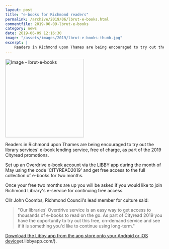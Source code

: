 ```yaml
---
layout: post
title: "e-books for Richmond readers"
permalink: /archive/2019/06/lbrut-e-books.html
commentfile: 2019-06-09-lbrut-e-books
category: news
date: 2019-06-09 12:16:30
image: "/assets/images/2019/lbrut-e-books-thumb.jpg"
excerpt: |
    Readers in Richmond upon Thames are being encouraged to try out the library services' e-book lending service, free of charge, as part of the 2019 Cityread promotions.
---
```


<a href="/assets/images/2019/lbrut-e-books.jpg" title="Click for a larger image"><img src="/assets/images/2019/lbrut-e-books-thumb.jpg" width="250" alt="Image - lbrut-e-books"  class="photo right"/></a>

Readers in Richmond upon Thames are being encouraged to try out the library services' e-book lending service, free of charge, as part of the 2019 Cityread promotions.

Set up an Overdrive e-book account via the LIBBY app during the month of May using the code 'CITYREAD2019' and get free access to the full collection of e-books for two months.

Once your free two months are up you will be asked if you would like to join Richmond Library's e-service for continuing free access.

Cllr John Coombs, Richmond Council's lead member for culture said:

> "Our libraries' Overdrive service is an easy way to get access to thousands of e-books to read on the go. As part of Cityread 2019 you have the opportunity to try out this free, on-demand service and see if it is something you'd like to continue using long-term."

[Download the Libby app from the app store onto your Android or iOS device](https://me)et.libbyapp.com/).
